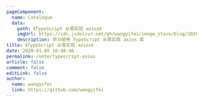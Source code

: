 ```yaml
---
pageComponent:
  name: Catalogue
  data:
    path: 《TypeScript 从零实现 axios》
    imgUrl: https://cdn.jsdelivr.net/gh/wangyifei/image_store/blog/20200105104632.png
    description: 学习使用 TypeScript 从零实现 axios 库
title: 《TypeScript 从零实现 axios》
date: 2020-01-05 10:40:48
permalink: /note/typescript-axios
article: false
comment: false
editLink: false
author:
  name: wangyifei
  link: https://github.com/wangyifei
---
```

